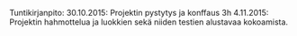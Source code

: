 ﻿Tuntikirjanpito:
30.10.2015:
	Projektin pystytys ja konffaus 3h
4.11.2015:
	Projektin hahmottelua ja luokkien sekä niiden testien alustavaa kokoamista.